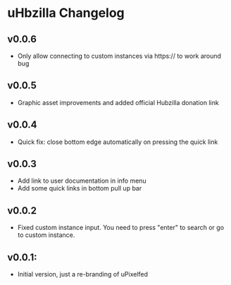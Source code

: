uHbzilla Changelog
================

v0.0.6
---------------------------
 * Only allow connecting to custom instances via https:// to work around bug

 v0.0.5
---------------------------
 * Graphic asset improvements and added official Hubzilla donation link

 v0.0.4
---------------------------
 * Quick fix: close bottom edge automatically on pressing the quick link

 v0.0.3
---------------------------
 * Add link to user documentation in info menu
 * Add some quick links in bottom pull up bar

 v0.0.2
---------------------------
 * Fixed custom instance input. You need to press "enter" to search or go to custom instance.

 v0.0.1:
---------------------------
 * Initial version, just a re-branding of uPixelfed
